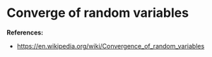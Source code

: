 # Converge of random variables

**References:**
- https://en.wikipedia.org/wiki/Convergence_of_random_variables
